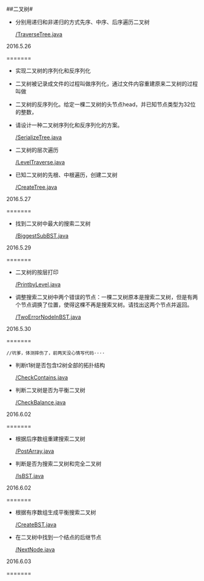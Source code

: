 ##二叉树#

- 分别用递归和非递归的方式先序、中序、后序遍历二叉树

	[/TraverseTree.java](https://github.com/elseyu/interview_code/blob/master/com/elseyu/binarytree/TraverseTree.java "分别用递归和非递归的方式先序、中序、后序遍历二叉树")

2016.5.26

=======

- 实现二叉树的序列化和反序列化
 * 二叉树被记录成文件的过程叫做序列化，通过文件内容重建原来二叉树的过程叫做
 * 二叉树的反序列化。给定一棵二叉树的头节点head，并已知节点类型为32位的整数，
 * 请设计一种二叉树序列化和反序列化的方案。

	[/SerializeTree.java](https://github.com/elseyu/interview_code/blob/master/com/elseyu/binarytree/SerializeTree.java "实现二叉树的序列化和反序列化")

- 二叉树的层次遍历

	[/LevelTraverse.java](https://github.com/elseyu/interview_code/blob/master/com/elseyu/binarytree/LevelTraverse.java "二叉树的层次遍历")

- 已知二叉树的先根、中根遍历，创建二叉树

	[/CreateTree.java](https://github.com/elseyu/interview_code/blob/master/com/elseyu/binarytree/CreateTree.java "已知二叉树的先根、中根遍历，创建二叉树")

2016.5.27

=======

- 找到二叉树中最大的搜索二叉树

	[/BiggestSubBST.java](https://github.com/elseyu/interview_code/blob/master/com/elseyu/binarytree/BiggestSubBST.java "找到二叉树中最大的搜索二叉树")

2016.5.29

=======

- 二叉树的按层打印

	[/PrintbyLevel.java](https://github.com/elseyu/interview_code/blob/master/com/elseyu/binarytree/PrintbyLevel.java "二叉树的按层打印")

- 调整搜索二叉树中两个错误的节点：一棵二叉树原本是搜索二叉树，但是有两个节点调换了位置，使得这棵不再是搜索叉树。请找出这两个节点并返回。

	[/TwoErrorNodeInBST.java](https://github.com/elseyu/interview_code/blob/master/com/elseyu/binarytree/TwoErrorNodeInBST.java "调整搜索二叉树中两个错误的节点")

2016.5.30

=======

	//坑爹，体测摔伤了，前两天没心情写代码····

- 判断t1树是否包含t2树全部的拓扑结构

	[/CheckContains.java](https://github.com/elseyu/interview_code/blob/master/com/elseyu/binarytree/CheckContains.java "判断t1树是否包含t2树全部的拓扑结构")

- 判断二叉树是否为平衡二叉树

	[/CheckBalance.java](https://github.com/elseyu/interview_code/blob/master/com/elseyu/binarytree/CheckBalance.java "判断二叉树是否为平衡二叉树")

2016.6.02

=======

- 根据后序数组重建搜索二叉树

	[/PostArray.java](https://github.com/elseyu/interview_code/blob/master/com/elseyu/binarytree/PostArray.java "根据后序数组重建搜索二叉树")

- 判断是否为搜索二叉树和完全二叉树

	[/IsBST.java](https://github.com/elseyu/interview_code/blob/master/com/elseyu/binarytree/IsBST.java "判断是否为搜索二叉树和完全二叉树")

2016.6.02

=======

- 根据有序数组生成平衡搜索二叉树

	[/CreateBST.java](https://github.com/elseyu/interview_code/blob/master/com/elseyu/binarytree/CreateBST.java "根据有序数组生成平衡搜索二叉树")

- 在二叉树中找到一个结点的后继节点

	[/NextNode.java](https://github.com/elseyu/interview_code/blob/master/com/elseyu/binarytree/NextNode.java "在二叉树中找到一个结点的后继节点")

2016.6.03

=======